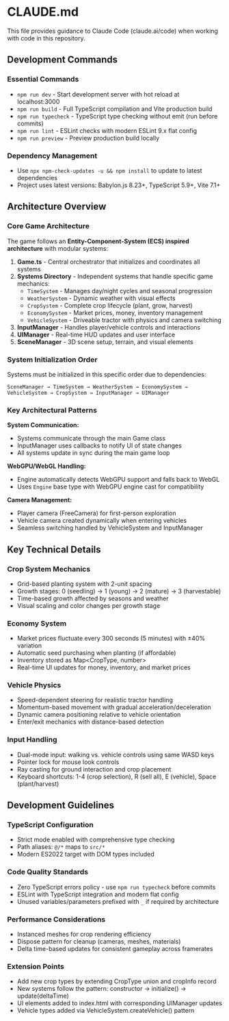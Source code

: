 # CLAUDE.md

This file provides guidance to Claude Code (claude.ai/code) when working with code in this repository.

## Development Commands

### Essential Commands
- `npm run dev` - Start development server with hot reload at localhost:3000
- `npm run build` - Full TypeScript compilation and Vite production build
- `npm run typecheck` - TypeScript type checking without emit (run before commits)
- `npm run lint` - ESLint checks with modern ESLint 9.x flat config
- `npm run preview` - Preview production build locally

### Dependency Management
- Use `npx npm-check-updates -u && npm install` to update to latest dependencies
- Project uses latest versions: Babylon.js 8.23+, TypeScript 5.9+, Vite 7.1+

## Architecture Overview

### Core Game Architecture
The game follows an **Entity-Component-System (ECS) inspired architecture** with modular systems:

1. **Game.ts** - Central orchestrator that initializes and coordinates all systems
2. **Systems Directory** - Independent systems that handle specific game mechanics:
   - `TimeSystem` - Manages day/night cycles and seasonal progression
   - `WeatherSystem` - Dynamic weather with visual effects
   - `CropSystem` - Complete crop lifecycle (plant, grow, harvest)
   - `EconomySystem` - Market prices, money, inventory management
   - `VehicleSystem` - Driveable tractor with physics and camera switching
3. **InputManager** - Handles player/vehicle controls and interactions
4. **UIManager** - Real-time HUD updates and user interface
5. **SceneManager** - 3D scene setup, terrain, and visual elements

### System Initialization Order
Systems must be initialized in this specific order due to dependencies:
```
SceneManager → TimeSystem → WeatherSystem → EconomySystem → VehicleSystem → CropSystem → InputManager → UIManager
```

### Key Architectural Patterns

**System Communication:**
- Systems communicate through the main Game class
- InputManager uses callbacks to notify UI of state changes
- All systems update in sync during the main game loop

**WebGPU/WebGL Handling:**
- Engine automatically detects WebGPU support and falls back to WebGL
- Uses `Engine` base type with WebGPU engine cast for compatibility

**Camera Management:**
- Player camera (FreeCamera) for first-person exploration
- Vehicle camera created dynamically when entering vehicles
- Seamless switching handled by VehicleSystem and InputManager

## Key Technical Details

### Crop System Mechanics
- Grid-based planting system with 2-unit spacing
- Growth stages: 0 (seedling) → 1 (young) → 2 (mature) → 3 (harvestable)
- Time-based growth affected by seasons and weather
- Visual scaling and color changes per growth stage

### Economy System
- Market prices fluctuate every 300 seconds (5 minutes) with ±40% variation
- Automatic seed purchasing when planting (if affordable)
- Inventory stored as Map<CropType, number>
- Real-time UI updates for money, inventory, and market prices

### Vehicle Physics
- Speed-dependent steering for realistic tractor handling
- Momentum-based movement with gradual acceleration/deceleration
- Dynamic camera positioning relative to vehicle orientation
- Enter/exit mechanics with distance-based detection

### Input Handling
- Dual-mode input: walking vs. vehicle controls using same WASD keys
- Pointer lock for mouse look controls
- Ray casting for ground interaction and crop placement
- Keyboard shortcuts: 1-4 (crop selection), R (sell all), E (vehicle), Space (plant/harvest)

## Development Guidelines

### TypeScript Configuration
- Strict mode enabled with comprehensive type checking
- Path aliases: `@/*` maps to `src/*`
- Modern ES2022 target with DOM types included

### Code Quality Standards
- Zero TypeScript errors policy - use `npm run typecheck` before commits
- ESLint with TypeScript integration and modern flat config
- Unused variables/parameters prefixed with `_` if required by architecture

### Performance Considerations
- Instanced meshes for crop rendering efficiency
- Dispose pattern for cleanup (cameras, meshes, materials)
- Delta time-based updates for consistent gameplay across framerates

### Extension Points
- Add new crop types by extending CropType union and cropInfo record
- New systems follow the pattern: constructor → initialize() → update(deltaTime)
- UI elements added to index.html with corresponding UIManager updates
- Vehicle types added via VehicleSystem.createVehicle() pattern